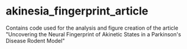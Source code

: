 # akinesia_fingerprint_article
Contains code used for the analysis and figure creation of the article "Uncovering the Neural Fingerprint of Akinetic States in a Parkinson's Disease Rodent Model"
